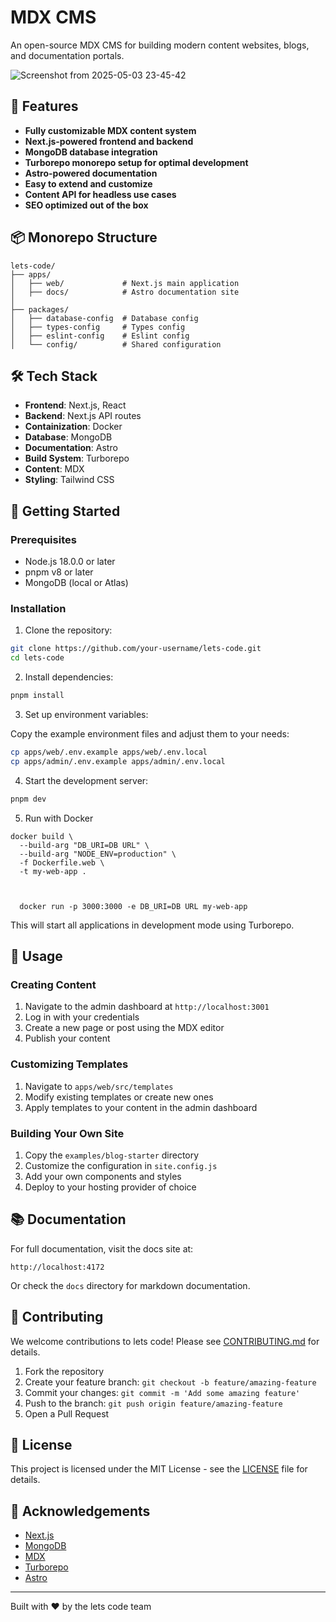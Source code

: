 # MDX CMS

An open-source MDX CMS for building modern content websites, blogs, and documentation portals.

![Screenshot from 2025-05-03 23-45-42](https://github.com/user-attachments/assets/7565a53d-9b83-42d7-84ba-614884bd9bc0)

## 🚀 Features

- **Fully customizable MDX content system**
- **Next.js-powered frontend and backend**
- **MongoDB database integration**
- **Turborepo monorepo setup for optimal development**
- **Astro-powered documentation**
- **Easy to extend and customize**
- **Content API for headless use cases**
- **SEO optimized out of the box**

## 📦 Monorepo Structure

```
lets-code/
├── apps/
│   ├── web/             # Next.js main application
│   ├── docs/            # Astro documentation site
│
├── packages/
│   ├── database-config  # Database config
│   ├── types-config     # Types config
│   ├── eslint-config    # Eslint config
│   └── config/          # Shared configuration
```

## 🛠️ Tech Stack

- **Frontend**: Next.js, React
- **Backend**: Next.js API routes
- **Containization**: Docker
- **Database**: MongoDB
- **Documentation**: Astro
- **Build System**: Turborepo
- **Content**: MDX
- **Styling**: Tailwind CSS

## 🚀 Getting Started

### Prerequisites

- Node.js 18.0.0 or later
- pnpm v8 or later
- MongoDB (local or Atlas)

### Installation

1. Clone the repository:

```bash
git clone https://github.com/your-username/lets-code.git
cd lets-code
```

2. Install dependencies:

```bash
pnpm install
```

3. Set up environment variables:

Copy the example environment files and adjust them to your needs:

```bash
cp apps/web/.env.example apps/web/.env.local
cp apps/admin/.env.example apps/admin/.env.local
```

4. Start the development server:

```bash
pnpm dev
```

5. Run with Docker

```
docker build \
  --build-arg "DB_URI=DB URL" \
  --build-arg "NODE_ENV=production" \
  -f Dockerfile.web \
  -t my-web-app .



  docker run -p 3000:3000 -e DB_URI=DB URL my-web-app

```

This will start all applications in development mode using Turborepo.

## 📝 Usage

### Creating Content

1. Navigate to the admin dashboard at `http://localhost:3001`
2. Log in with your credentials
3. Create a new page or post using the MDX editor
4. Publish your content

### Customizing Templates

1. Navigate to `apps/web/src/templates`
2. Modify existing templates or create new ones
3. Apply templates to your content in the admin dashboard

### Building Your Own Site

1. Copy the `examples/blog-starter` directory
2. Customize the configuration in `site.config.js`
3. Add your own components and styles
4. Deploy to your hosting provider of choice

## 📚 Documentation

For full documentation, visit the docs site at:

```
http://localhost:4172
```

Or check the `docs` directory for markdown documentation.

## 🤝 Contributing

We welcome contributions to lets code! Please see [CONTRIBUTING.md](CONTRIBUTING.md) for details.

1. Fork the repository
2. Create your feature branch: `git checkout -b feature/amazing-feature`
3. Commit your changes: `git commit -m 'Add some amazing feature'`
4. Push to the branch: `git push origin feature/amazing-feature`
5. Open a Pull Request

## 📄 License

This project is licensed under the MIT License - see the [LICENSE](LICENSE) file for details.

## 🌟 Acknowledgements

- [Next.js](https://nextjs.org/)
- [MongoDB](https://www.mongodb.com/)
- [MDX](https://mdxjs.com/)
- [Turborepo](https://turbo.build/)
- [Astro](https://astro.build/)

---

Built with ❤️ by the lets code team
